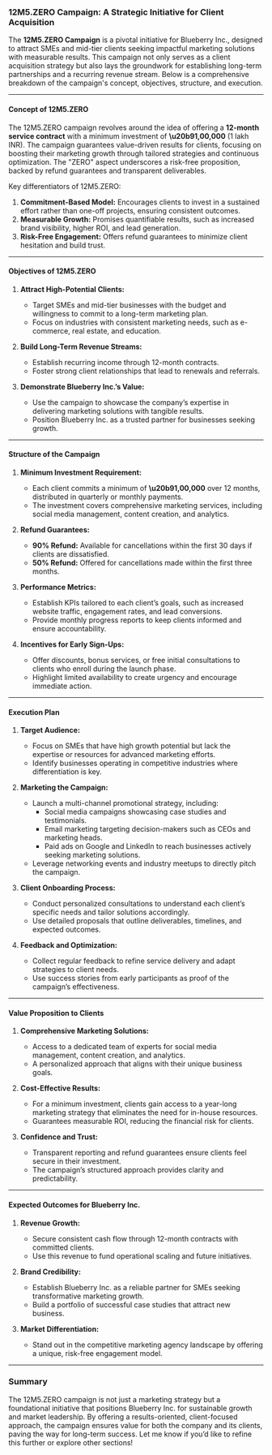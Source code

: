 ### 12M5.ZERO Campaign: A Strategic Initiative for Client Acquisition

The **12M5.ZERO Campaign** is a pivotal initiative for Blueberry Inc., designed to attract SMEs and mid-tier clients seeking impactful marketing solutions with measurable results. This campaign not only serves as a client acquisition strategy but also lays the groundwork for establishing long-term partnerships and a recurring revenue stream. Below is a comprehensive breakdown of the campaign's concept, objectives, structure, and execution.

---

#### **Concept of 12M5.ZERO**

The 12M5.ZERO campaign revolves around the idea of offering a **12-month service contract** with a minimum investment of **\u20b91,00,000** (1 lakh INR). The campaign guarantees value-driven results for clients, focusing on boosting their marketing growth through tailored strategies and continuous optimization. The "ZERO" aspect underscores a risk-free proposition, backed by refund guarantees and transparent deliverables.

Key differentiators of 12M5.ZERO:

1. **Commitment-Based Model:** Encourages clients to invest in a sustained effort rather than one-off projects, ensuring consistent outcomes.
2. **Measurable Growth:** Promises quantifiable results, such as increased brand visibility, higher ROI, and lead generation.
3. **Risk-Free Engagement:** Offers refund guarantees to minimize client hesitation and build trust.

---

#### **Objectives of 12M5.ZERO**

1. **Attract High-Potential Clients:**
    
    - Target SMEs and mid-tier businesses with the budget and willingness to commit to a long-term marketing plan.
    - Focus on industries with consistent marketing needs, such as e-commerce, real estate, and education.
2. **Build Long-Term Revenue Streams:**
    
    - Establish recurring income through 12-month contracts.
    - Foster strong client relationships that lead to renewals and referrals.
3. **Demonstrate Blueberry Inc.’s Value:**
    
    - Use the campaign to showcase the company’s expertise in delivering marketing solutions with tangible results.
    - Position Blueberry Inc. as a trusted partner for businesses seeking growth.

---

#### **Structure of the Campaign**

1. **Minimum Investment Requirement:**
    
    - Each client commits a minimum of **\u20b91,00,000** over 12 months, distributed in quarterly or monthly payments.
    - The investment covers comprehensive marketing services, including social media management, content creation, and analytics.
2. **Refund Guarantees:**
    
    - **90% Refund:** Available for cancellations within the first 30 days if clients are dissatisfied.
    - **50% Refund:** Offered for cancellations made within the first three months.
3. **Performance Metrics:**
    
    - Establish KPIs tailored to each client’s goals, such as increased website traffic, engagement rates, and lead conversions.
    - Provide monthly progress reports to keep clients informed and ensure accountability.
4. **Incentives for Early Sign-Ups:**
    
    - Offer discounts, bonus services, or free initial consultations to clients who enroll during the launch phase.
    - Highlight limited availability to create urgency and encourage immediate action.

---

#### **Execution Plan**

1. **Target Audience:**
    
    - Focus on SMEs that have high growth potential but lack the expertise or resources for advanced marketing efforts.
    - Identify businesses operating in competitive industries where differentiation is key.
2. **Marketing the Campaign:**
    
    - Launch a multi-channel promotional strategy, including:
        - Social media campaigns showcasing case studies and testimonials.
        - Email marketing targeting decision-makers such as CEOs and marketing heads.
        - Paid ads on Google and LinkedIn to reach businesses actively seeking marketing solutions.
    - Leverage networking events and industry meetups to directly pitch the campaign.
3. **Client Onboarding Process:**
    
    - Conduct personalized consultations to understand each client’s specific needs and tailor solutions accordingly.
    - Use detailed proposals that outline deliverables, timelines, and expected outcomes.
4. **Feedback and Optimization:**
    
    - Collect regular feedback to refine service delivery and adapt strategies to client needs.
    - Use success stories from early participants as proof of the campaign’s effectiveness.

---

#### **Value Proposition to Clients**

1. **Comprehensive Marketing Solutions:**
    
    - Access to a dedicated team of experts for social media management, content creation, and analytics.
    - A personalized approach that aligns with their unique business goals.
2. **Cost-Effective Results:**
    
    - For a minimum investment, clients gain access to a year-long marketing strategy that eliminates the need for in-house resources.
    - Guarantees measurable ROI, reducing the financial risk for clients.
3. **Confidence and Trust:**
    
    - Transparent reporting and refund guarantees ensure clients feel secure in their investment.
    - The campaign’s structured approach provides clarity and predictability.

---

#### **Expected Outcomes for Blueberry Inc.**

1. **Revenue Growth:**
    
    - Secure consistent cash flow through 12-month contracts with committed clients.
    - Use this revenue to fund operational scaling and future initiatives.
2. **Brand Credibility:**
    
    - Establish Blueberry Inc. as a reliable partner for SMEs seeking transformative marketing growth.
    - Build a portfolio of successful case studies that attract new business.
3. **Market Differentiation:**
    
    - Stand out in the competitive marketing agency landscape by offering a unique, risk-free engagement model.

---

### Summary

The 12M5.ZERO campaign is not just a marketing strategy but a foundational initiative that positions Blueberry Inc. for sustainable growth and market leadership. By offering a results-oriented, client-focused approach, the campaign ensures value for both the company and its clients, paving the way for long-term success. Let me know if you’d like to refine this further or explore other sections!